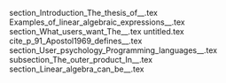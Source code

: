 section_Introduction_The_thesis_of__.tex
Examples_of_linear_algebraic_expressions__.tex
section_What_users_want_The__.tex
untitled.tex
cite_p_91_Apostol1969_defines__.tex
section_User_psychology_Programming_languages__.tex
subsection_The_outer_product_In__.tex
section_Linear_algebra_can_be__.tex